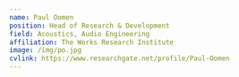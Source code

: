 ```yaml
---
name: Paul Oomen
position: Head of Research & Development
field: Acoustics, Audio Engineering
affiliation: The Works Research Institute
image: /img/po.jpg
cvlink: https://www.researchgate.net/profile/Paul-Oomen
---
```


